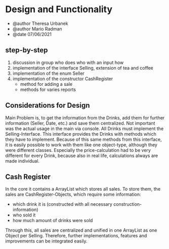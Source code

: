 # Design and Functionality #

- @author Theresa Urbanek
- @author Mario Radman
- @date 07/06/2021

## step-by-step ##
1) discussion in group who does who with an input how
2) implementation of the interface Selling, extension of tea and coffee
3) implementation of the enum Seller
4) implementation of the constructor CashRegister
    + method for adding a sale
    + methods for varies reports
   
## Considerations for Design ##
Main Problem is, to get the information from the Drinks, add them for further information (Seller, Date, etc.) and save them centralized.
Not important was the actual usage in the main via console.
All Drinks must implement the Selling-Interface. This interface provides the Drinks with methods which they have to implement.
Because of this same methods from this interface, it is easily possible to work with them like one object-type, although they were different classes.
Especially the price-calculation had to be very different for every Drink, because also in real life, calculations always are made individual.

## Cash Register ##
In the core it contains a ArrayList which stores all sales. To store them, the sales are CashRegister-Objects, which require some information:
- which drink it is (constructed with all necessary construction-information)
- who sold it
- how much amount of drinks were sold

Through this, all sales are centralized and unified in one ArrayList as one Object per Selling. Therefore, further implementations, features and improvements can be integrated easily.
    